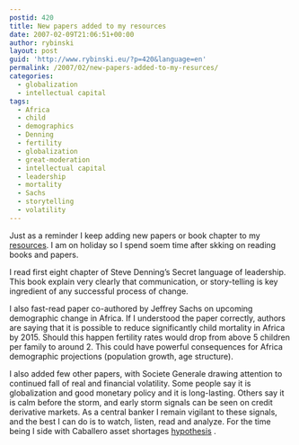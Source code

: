 ```yaml
---
postid: 420
title: New papers added to my resources
date: 2007-02-09T21:06:51+00:00
author: rybinski
layout: post
guid: 'http://www.rybinski.eu/?p=420&language=en'
permalink: /2007/02/new-papers-added-to-my-resurces/
categories:
  - globalization
  - intellectual capital
tags:
  - Africa
  - child
  - demographics
  - Denning
  - fertility
  - globalization
  - great-moderation
  - intellectual capital
  - leadership
  - mortality
  - Sachs
  - storytelling
  - volatility
---
```

Just as a reminder I keep adding new papers or book chapter to my [resources](http://www.rybinski.eu/resources/index.php). I am on holiday so I spend soem time after skking on reading books and papers.

I read first eight chapter of Steve Denning’s Secret language of leadership. This book explain very clearly that communication, or story-telling is key ingredient of any successful process of change.

I also fast-read paper co-authored by Jeffrey Sachs on upcoming demographic change in Africa. If I understood the paper correctly, authors are saying that it is possible to reduce significantly child mortality in Africa by 2015. Should this happen fertility rates would drop from above 5 children per family to around 2. This could have powerful consequences for Africa demographic projections (population growth, age structure).

I also added few other papers, with Societe Generale drawing attention to continued fall of real and financial volatility. Some people say it is globalization and good monetary policy and it is long-lasting. Others say it is calm before the storm, and early storm signals can be seen on credit derivative markets. As a central banker I remain vigilant to these signals, and the best I can do is to watch, listen, read and analyze. For the time being I side with Caballero asset shortages [hypothesis](http://www.rybinski.eu/resources/non-modules.d/dispatcher/dispatch.php?id=328) .
